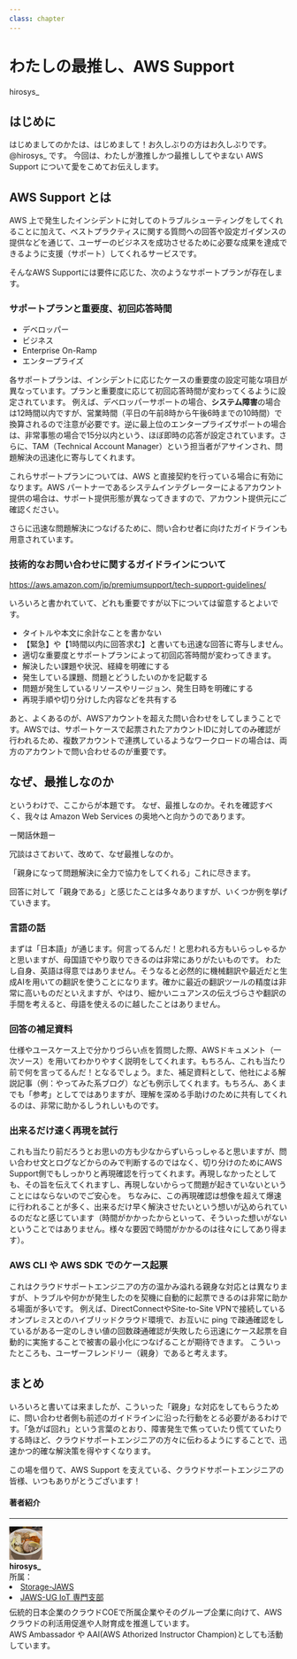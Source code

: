 ```yaml
---
class: chapter
---
```


# わたしの最推し、AWS Support

<div class="flush-right">hirosys_</div>

## はじめに

はじめましてのかたは、はじめまして！お久しぶりの方はお久しぶりです。 @hirosys_ です。
今回は、わたしが激推しかつ最推ししてやまない AWS Support について愛をこめてお伝えします。

## AWS Support とは

AWS 上で発生したインシデントに対してのトラブルシューティングをしてくれることに加えて、ベストプラクティスに関する質問への回答や設定ガイダンスの提供などを通じて、ユーザーのビジネスを成功させるために必要な成果を達成できるように支援（サポート）してくれるサービスです。

そんなAWS Supportには要件に応じた、次のようなサポートプランが存在します。

### サポートプランと重要度、初回応答時間

* デベロッパー
* ビジネス
* Enterprise On-Ramp
* エンタープライズ

各サポートプランは、インシデントに応じたケースの重要度の設定可能な項目が異なっています。プランと重要度に応じて初回応答時間が変わってくるように設定されています。
例えば、デベロッパーサポートの場合、**システム障害**の場合は12時間以内ですが、営業時間（平日の午前8時から午後6時までの10時間）で換算されるので注意が必要です。逆に最上位のエンタープライズサポートの場合は、非常事態の場合で15分以内という、ほぼ即時の応答が設定されています。さらに、TAM（Technical Account Manager）という担当者がアサインされ、問題解決の迅速化に寄与してくれます。

これらサポートプランについては、AWS と直接契約を行っている場合に有効になります。AWS パートナーであるシステムインテグレーターによるアカウント提供の場合は、サポート提供形態が異なってきますので、アカウント提供元にご確認ください。

さらに迅速な問題解決につなげるために、問い合わせ者に向けたガイドラインも用意されています。

### 技術的なお問い合わせに関するガイドラインについて

https://aws.amazon.com/jp/premiumsupport/tech-support-guidelines/

いろいろと書かれていて、どれも重要ですが以下については留意するとよいです。

* タイトルや本文に余計なことを書かない
 * 【緊急】や【1時間以内に回答求む】と書いても迅速な回答に寄与しません。
 * 適切な重要度とサポートプランによって初回応答時間が変わってきます。
* 解決したい課題や状況、経緯を明確にする
 * 発生している課題、問題とどうしたいのかを記載する
 * 問題が発生しているリソースやリージョン、発生日時を明確にする
 * 再現手順や切り分けした内容などを共有する

 あと、よくあるのが、AWSアカウントを超えた問い合わせをしてしまうことです。AWSでは、サポートケースで起票されたアカウントIDに対してのみ確認が行われるため、複数アカウントで連携しているようなワークロードの場合は、両方のアカウントで問い合わせるのが重要です。

## なぜ、最推しなのか

というわけで、ここからが本題です。
なぜ、最推しなのか。それを確認すべく、我々は Amazon Web Services の奥地へと向かうのであります。

ー閑話休題ー

冗談はさておいて、改めて、なぜ最推しなのか。

「親身になって問題解決に全力で協力をしてくれる」これに尽きます。

回答に対して「親身である」と感じたことは多々ありますが、いくつか例を挙げていきます。

### 言語の話

まずは「日本語」が通じます。何言ってるんだ！と思われる方もいらっしゃるかと思いますが、母国語でやり取りできるのは非常にありがたいものです。
わたし自身、英語は得意ではありません。そうなると必然的に機械翻訳や最近だと生成AIを用いての翻訳を使うことになります。確かに最近の翻訳ツールの精度は非常に高いものだといえますが、やはり、細かいニュアンスの伝えづらさや翻訳の手間を考えると、母語を使えるのに越したことはありません。

### 回答の補足資料

仕様やユースケース上で分かりづらい点を質問した際、AWSドキュメント（一次ソース）を用いてわかりやすく説明をしてくれます。もちろん、これも当たり前で何を言ってるんだ！となるでしょう。また、補足資料として、他社による解説記事（例：やってみた系ブログ）なども例示してくれます。もちろん、あくまでも「参考」としてではありますが、理解を深める手助けのために共有してくれるのは、非常に助かるしうれしいものです。

### 出来るだけ速く再現を試行

これも当たり前だろうとお思いの方も少なからずいらっしゃると思いますが、問い合わせ文とログなどからのみで判断するのではなく、切り分けのためにAWS Support側でもしっかりと再現確認を行ってくれます。再現しなかったとしても、その旨を伝えてくれますし、再現しないからって問題が起きていないということにはならないのでご安心を。
ちなみに、この再現確認は想像を超えて爆速に行われることが多く、出来るだけ早く解決させたいという想いが込められているのだなと感じています（時間がかかったからといって、そういった想いがないということではありません。様々な要因で時間がかかるのは往々にしてあり得ます）。

### AWS CLI や AWS SDK でのケース起票

これはクラウドサポートエンジニアの方の温かみ溢れる親身な対応とは異なりますが、トラブルや何かが発生したのを契機に自動的に起票できるのは非常に助かる場面が多いです。
例えば、DirectConnectやSite-to-Site VPNで接続しているオンプレミスとのハイブリッドクラウド環境で、お互いに ping で疎通確認をしているがある一定のしきい値の回数疎通確認が失敗したら迅速にケース起票を自動的に実施することで被害の最小化につなげることが期待できます。
こういったところも、ユーザーフレンドリー（親身）であると考えます。

## まとめ

いろいろと書いては来ましたが、こういった「親身」な対応をしてもらうために、問い合わせ者側も前述のガイドラインに沿った行動をとる必要があるわけです。「急がば回れ」という言葉のとおり、障害発生で焦っていたり慌てていたりする時ほど、クラウドサポートエンジニアの方々に伝わるようにすることで、迅速かつ的確な解決策を得やすくなります。

この場を借りて、AWS Support を支えている、クラウドサポートエンジニアの皆様、いつもありがとうございます！

#### 著者紹介
---

<div class="author-profile">
    <img src="images/hirosys.png">
    <div>
        <div>
            <b>hirosys_</b>
        </div>
        <div>
            所属：<br/>
            <li><a href="https://storage-jaws.connpass.com/">Storage-JAWS</a></li>
            <li><a href="https://jawsug-iot.connpass.com/">JAWS-UG IoT 専門支部</a></li>
        </div>
    </div>
</div>
<p style="margin-top: 0.5em; margin-bottom: 2em;">
伝統的日本企業のクラウドCOEで所属企業やそのグループ企業に向けて、AWSクラウドの利活用促進や人財育成を推進しています。<br/>
AWS Ambassador や AAI(AWS Athorized Instructor Champion)としても活動しています。
</p>